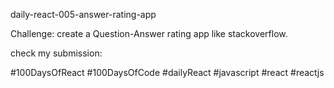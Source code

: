 daily-react-005-answer-rating-app

Challenge: create a Question-Answer rating app like stackoverflow.

check my submission:

#100DaysOfReact #100DaysOfCode #dailyReact #javascript #react #reactjs
